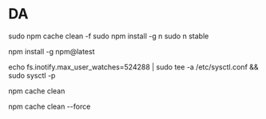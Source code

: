 # DA

sudo npm cache clean -f
sudo npm install -g n
sudo n stable

npm install -g npm@latest

echo fs.inotify.max_user_watches=524288 | sudo tee -a /etc/sysctl.conf && sudo sysctl -p


npm cache clean

npm cache clean --force